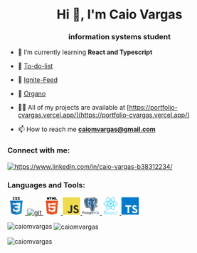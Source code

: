 <h1 align="center">Hi 👋, I'm Caio Vargas</h1>
<h3 align="center">information systems student</h3>


- 🌱 I’m currently learning **React and Typescript**
- 📃 [To-do-list](https://github.com/CaioMVargas/to-do-list)

- 📲 [Ignite-Feed](https://github.com/CaioMVargas/Ignite-Feed)

- 🤝 [Organo](https://github.com/CaioMVargas/organo2.0)

- 👨‍💻 All of my projects are available at [https://portfolio-cvargas.vercel.app/](https://portfolio-cvargas.vercel.app/)

- 📫 How to reach me **caiomvargas@gmail.com**

<h3 align="left">Connect with me:</h3>
<p align="left">
<a href="https://linkedin.com/in/https://www.linkedin.com/in/caio-vargas-b38312234/" target="blank"><img align="center" src="https://raw.githubusercontent.com/rahuldkjain/github-profile-readme-generator/master/src/images/icons/Social/linked-in-alt.svg" alt="https://www.linkedin.com/in/caio-vargas-b38312234/" height="30" width="40" /></a>
</p>

<h3 align="left">Languages and Tools:</h3>
<p align="left"> <a href="https://www.w3schools.com/css/" target="_blank" rel="noreferrer"> <img src="https://raw.githubusercontent.com/devicons/devicon/master/icons/css3/css3-original-wordmark.svg" alt="css3" width="40" height="40"/> </a> <a href="https://git-scm.com/" target="_blank" rel="noreferrer"> <img src="https://www.vectorlogo.zone/logos/git-scm/git-scm-icon.svg" alt="git" width="40" height="40"/> </a> <a href="https://www.w3.org/html/" target="_blank" rel="noreferrer"> <img src="https://raw.githubusercontent.com/devicons/devicon/master/icons/html5/html5-original-wordmark.svg" alt="html5" width="40" height="40"/> </a> <a href="https://developer.mozilla.org/en-US/docs/Web/JavaScript" target="_blank" rel="noreferrer"> <img src="https://raw.githubusercontent.com/devicons/devicon/master/icons/javascript/javascript-original.svg" alt="javascript" width="40" height="40"/> </a> <a href="https://www.postgresql.org" target="_blank" rel="noreferrer"> <img src="https://raw.githubusercontent.com/devicons/devicon/master/icons/postgresql/postgresql-original-wordmark.svg" alt="postgresql" width="40" height="40"/> </a> <a href="https://reactjs.org/" target="_blank" rel="noreferrer"> <img src="https://raw.githubusercontent.com/devicons/devicon/master/icons/react/react-original-wordmark.svg" alt="react" width="40" height="40"/> </a> <a href="https://www.typescriptlang.org/" target="_blank" rel="noreferrer"> <img src="https://raw.githubusercontent.com/devicons/devicon/master/icons/typescript/typescript-original.svg" alt="typescript" width="40" height="40"/> </a> </p>

<p><img align="left" src="https://github-readme-stats.vercel.app/api/top-langs?username=caiomvargas&show_icons=true&locale=en&layout=compact" alt="caiomvargas" /></p>

<p>&nbsp;<img align="center" src="https://github-readme-stats.vercel.app/api?username=caiomvargas&show_icons=true&locale=en" alt="caiomvargas" /></p>

<p><img align="center" src="https://github-readme-streak-stats.herokuapp.com/?user=caiomvargas&" alt="caiomvargas" /></p>

